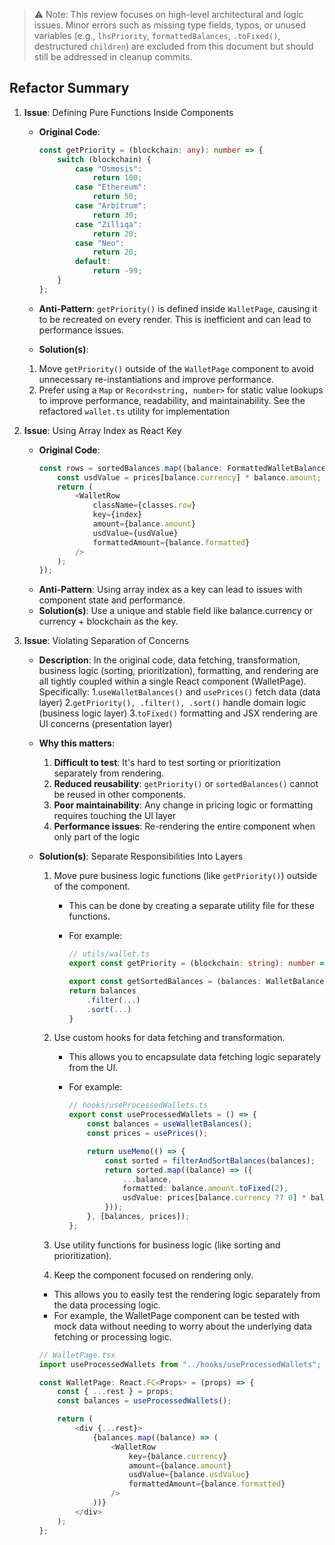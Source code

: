 > ⚠️ Note: This review focuses on high-level architectural and logic issues.
> Minor errors such as missing type fields, typos, or unused variables (e.g., `lhsPriority`, `formattedBalances`, `.toFixed()`, destructured `children`) are excluded from this document but should still be addressed in cleanup commits.

## Refactor Summary

1.  **Issue**: Defining Pure Functions Inside Components

    -   **Original Code**:

        ```typescript
        const getPriority = (blockchain: any): number => {
        	switch (blockchain) {
        		case "Osmosis":
        			return 100;
        		case "Ethereum":
        			return 50;
        		case "Arbitrum":
        			return 30;
        		case "Zilliqa":
        			return 20;
        		case "Neo":
        			return 20;
        		default:
        			return -99;
        	}
        };
        ```

    -   **Anti-Pattern**: `getPriority()` is defined inside `WalletPage`, causing it to be recreated on every render. This is inefficient and can lead to performance issues.
    -   **Solution(s)**:

    1. Move `getPriority()` outside of the `WalletPage` component to avoid unnecessary re-instantiations and improve performance.
    2. Prefer using a `Map` or `Record<string, number>` for static value lookups to improve performance, readability, and maintainability. See the refactored `wallet.ts` utility for implementation

2.  **Issue**: Using Array Index as React Key

    -   **Original Code**:
        ```typescript
        const rows = sortedBalances.map((balance: FormattedWalletBalance, index: number) => {
        	const usdValue = prices[balance.currency] * balance.amount;
        	return (
        		<WalletRow
        			className={classes.row}
        			key={index}
        			amount={balance.amount}
        			usdValue={usdValue}
        			formattedAmount={balance.formatted}
        		/>
        	);
        });
        ```
    -   **Anti-Pattern**: Using array index as a key can lead to issues with component state and performance.
    -   **Solution(s)**: Use a unique and stable field like balance.currency or currency + blockchain as the key.

3.  **Issue**: Violating Separation of Concerns

    -   **Description**:
        In the original code, data fetching, transformation, business logic (sorting, prioritization), formatting, and rendering are all tightly coupled within a single React component (WalletPage).
        Specifically: 1.`useWalletBalances()` and `usePrices()` fetch data (data layer) 2.`getPriority(), .filter(), .sort()` handle domain logic (business logic layer) 3.`toFixed()` formatting and JSX rendering are UI concerns (presentation layer)
    -   **Why this matters**:
        1. **Difficult to test**: It's hard to test sorting or prioritization separately from rendering.
        2. **Reduced reusability**: `getPriority()` or `sortedBalances()` cannot be reused in other components.
        3. **Poor maintainability**: Any change in pricing logic or formatting requires touching the UI layer
        4. **Performance issues**: Re-rendering the entire component when only part of the logic
    -   **Solution(s)**: Separate Responsibilities Into Layers

        1. Move pure business logic functions (like `getPriority()`) outside of the component.

            - This can be done by creating a separate utility file for these functions.
            - For example:

                ```typescript
                // utils/wallet.ts
                export const getPriority = (blockchain: string): number => { ... }

                export const getSortedBalances = (balances: WalletBalance[]): WalletBalance[] => {
                return balances
                    .filter(...)
                    .sort(...)
                }
                ```

        2. Use custom hooks for data fetching and transformation.

            - This allows you to encapsulate data fetching logic separately from the UI.
            - For example:

                ```typescript
                // hooks/useProcessedWallets.ts
                export const useProcessedWallets = () => {
                	const balances = useWalletBalances();
                	const prices = usePrices();

                	return useMemo(() => {
                		const sorted = filterAndSortBalances(balances);
                		return sorted.map((balance) => ({
                			...balance,
                			formatted: balance.amount.toFixed(2),
                			usdValue: prices[balance.currency ?? 0] * balance.amount,
                		}));
                	}, [balances, prices]);
                };
                ```

        3. Use utility functions for business logic (like sorting and prioritization).
        4. Keep the component focused on rendering only.

        -   This allows you to easily test the rendering logic separately from the data processing logic.
        -   For example, the WalletPage component can be tested with mock data without needing to worry about the underlying data fetching or processing logic.

        ```typescript
        // WalletPage.tsx
        import useProcessedWallets from "../hooks/useProcessedWallets";

        const WalletPage: React.FC<Props> = (props) => {
        	const { ...rest } = props;
        	const balances = useProcessedWallets();

        	return (
        		<div {...rest}>
        			{balances.map((balance) => (
        				<WalletRow
        					key={balance.currency}
        					amount={balance.amount}
        					usdValue={balance.usdValue}
        					formattedAmount={balance.formatted}
        				/>
        			))}
        		</div>
        	);
        };
        ```
